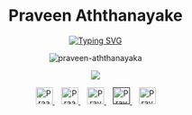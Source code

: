 <!--
[![MasterHead](https://user-images.githubusercontent.com/90236635/232446433-d5540fa2-fe28-4bb8-b929-cdb51fe61336.gif)](https://lk.linkedin.com/in/praveen-aththanayake-1b7844269)
-->
<h1 align="center">Praveen Aththanayake</h1>
<div align="center">
  
[![Typing SVG](https://readme-typing-svg.demolab.com?font=Fira+Code&pause=1000&color=F7F7F7&center=true&vCenter=true&random=false&width=435&lines=Full+Stack+Developer;UI%2FUX+Designer)](https://git.io/typing-svg)
</div>

<div align="center">
  <p><img src="https://github-readme-streak-stats.herokuapp.com/?user=PraveenAththanayake&theme=dark&hide_border=false" alt="praveen-aththanayaka" /></p>
  <p><img src="https://github-readme-stats.vercel.app/api/top-langs/?username=PraveenAththanayake&theme=dark&hide_border=false&include_all_commits=true&count_private=false&layout=compact" /></p>
</div>

<div align="center" style="text-align:center">
   <a href="aththanayakempa@gmail.com">
        <img src="https://cdn-icons-png.flaticon.com/128/732/732200.png?ga=GA1.1.827208268.1703261754" height="30" width="30"
            alt="Praaveen Aththanayake Email">
    </a>
  &nbsp;&nbsp;
    <a href="https://www.linkedin.com/in/praveen-aththanayake/">
        <img src="https://cdn-icons-png.flaticon.com/128/145/145807.png?ga=GA1.1.827208268.1703261754" height="30" width="30"
            alt="Praaveen Aththanayake Gmail">
    </a>
  &nbsp;&nbsp;
    <a href="#">
        <img src="https://cdn-icons-png.flaticon.com/128/4494/4494487.png?ga=GA1.1.827208268.1703261754" height="30" width="30"
            alt="Praveen Aththanayake YouTube">
    </a>
  &nbsp;&nbsp;
    <a href="">
        <img src="https://cdn-icons-png.flaticon.com/128/4494/4494488.png?ga=GA1.1.827208268.1703261754" height="30" width="30"
            alt="Praveen Aththanayake Instagram">
    </a>
  &nbsp;&nbsp;
   <a href="https://www.facebook.com/praveen.anuradha.9231/">
        <img src="https://cdn-icons-png.flaticon.com/128/5968/5968764.png?ga=GA1.1.827208268.1703261754" height="30" width="30"
            alt="Praveen Aththanayake Facebook">
    </a>
</div>




